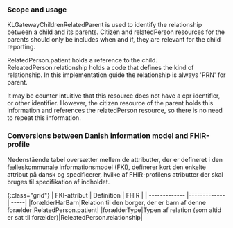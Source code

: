### Scope and usage
KLGatewayChildrenRelatedParent is used to identify the relationship between a child and its parents. Citizen and relatedPerson resources for the parents should only be includes when and if, they are relevant for the child reporting.

RelatedPerson.patient holds a reference to the child. ReleatedPerson.relationship holds a code that defines the kind of relationship. In this implementation guide the relationship is always 'PRN' for parent.

It may be counter intuitive that this resource does not have a cpr identifier, or other identifier. However, the citizen resource of the parent holds this information and references the relatedPerson resource, so there is no need to repeat this information.

### Conversions between Danish information model and FHIR-profile

Nedenstående tabel oversætter mellem de attributter, der er defineret i den fælleskommunale informationsmodel (FKI), definerer kort den enkelte attribut på dansk og specificerer, hvilke af FHIR-profilens atributter der skal bruges til specifikation af indholdet. 

{:class="grid"}
|   FKI-attribut      | Definition        | FHIR  |
| ------------- |-------------| -----|
|forælderHarBarn|Relation til den borger, der er barn af denne forælder|RelatedPerson.patient|
|forælderType|Typen af relation (som altid er sat til forælder)|ReleatedPerson.relationship|

